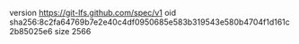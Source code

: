 version https://git-lfs.github.com/spec/v1
oid sha256:8c2fa64769b7e2e40c4df0950685e583b319543e580b4704f1d161c2b85025e6
size 2566
